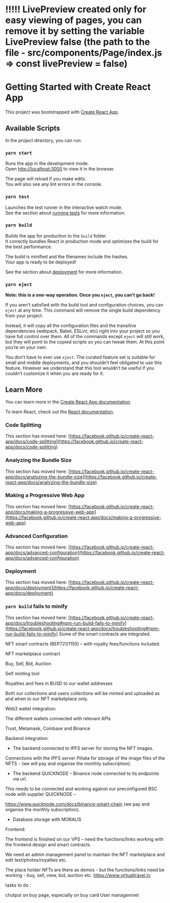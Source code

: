 # !!!!! LivePreview created only for easy viewing of pages, you can remove it by setting the variable LivePreview false (the path to the file - src/components/Page/index.js => const livePreview = false)

# Getting Started with Create React App

This project was bootstrapped with [Create React App](https://github.com/facebook/create-react-app).

## Available Scripts

In the project directory, you can run:

### `yarn start`

Runs the app in the development mode.\
Open [http://localhost:3000](http://localhost:3000) to view it in the browser.

The page will reload if you make edits.\
You will also see any lint errors in the console.

### `yarn test`

Launches the test runner in the interactive watch mode.\
See the section about [running tests](https://facebook.github.io/create-react-app/docs/running-tests) for more information.

### `yarn build`

Builds the app for production to the `build` folder.\
It correctly bundles React in production mode and optimizes the build for the best performance.

The build is minified and the filenames include the hashes.\
Your app is ready to be deployed!

See the section about [deployment](https://facebook.github.io/create-react-app/docs/deployment) for more information.

### `yarn eject`

**Note: this is a one-way operation. Once you `eject`, you can’t go back!**

If you aren’t satisfied with the build tool and configuration choices, you can `eject` at any time. This command will remove the single build dependency from your project.

Instead, it will copy all the configuration files and the transitive dependencies (webpack, Babel, ESLint, etc) right into your project so you have full control over them. All of the commands except `eject` will still work, but they will point to the copied scripts so you can tweak them. At this point you’re on your own.

You don’t have to ever use `eject`. The curated feature set is suitable for small and middle deployments, and you shouldn’t feel obligated to use this feature. However we understand that this tool wouldn’t be useful if you couldn’t customize it when you are ready for it.

## Learn More

You can learn more in the [Create React App documentation](https://facebook.github.io/create-react-app/docs/getting-started).

To learn React, check out the [React documentation](https://reactjs.org/).

### Code Splitting

This section has moved here: [https://facebook.github.io/create-react-app/docs/code-splitting](https://facebook.github.io/create-react-app/docs/code-splitting)

### Analyzing the Bundle Size

This section has moved here: [https://facebook.github.io/create-react-app/docs/analyzing-the-bundle-size](https://facebook.github.io/create-react-app/docs/analyzing-the-bundle-size)

### Making a Progressive Web App

This section has moved here: [https://facebook.github.io/create-react-app/docs/making-a-progressive-web-app](https://facebook.github.io/create-react-app/docs/making-a-progressive-web-app)

### Advanced Configuration

This section has moved here: [https://facebook.github.io/create-react-app/docs/advanced-configuration](https://facebook.github.io/create-react-app/docs/advanced-configuration)

### Deployment

This section has moved here: [https://facebook.github.io/create-react-app/docs/deployment](https://facebook.github.io/create-react-app/docs/deployment)

### `yarn build` fails to minify

This section has moved here: [https://facebook.github.io/create-react-app/docs/troubleshooting#npm-run-build-fails-to-minify](https://facebook.github.io/create-react-app/docs/troubleshooting#npm-run-build-fails-to-minify)
Some of the smart contracts are integrated.



NFT smart contracts (BEP721/1155) – with royalty fees/functions included.

NFT marketplace contract

Buy, Sell, Bid, Auction

Self minting tool

Royalties and fees in BUSD to our wallet addresses

Both our collections and users collections will be minted and uploaded as and when to our NFT marketplace only.



Web3 wallet integration:

The different wallets connected with relevant APIs

Trust, Metamask, Coinbase and Binance



Backend integration:

- The backend connected to IPFS server for storing the NFT images.

Connections with the IPFS server Piñata for storage of the image files of the NFTS - (we will pay and organise the monthly subscription).

- The backend QUICKNODE – Binance node connected to its endpoints via url.

This needs to be connected and working against our preconfigured BSC node with supplier QUICKNODE –

https://www.quicknode.com/docs/binance-smart-chain (we pay and organise the monthly subscription).

- Database storage with MORALIS



Frontend:

The frontend is finished on our VPS – need the functions/links working with the frontend design and smart contracts.

We need an admin management panel to maintain the NFT marketplace and edit text/photos/royalties etc.

The place holder NFTs are there as demos - but the functions/links need be working - buy, sell, view, bid, auction etc. https://www.virtualtravel.tv




tasks to do :

chutput on buy page, especially on buy card
User managemnet
